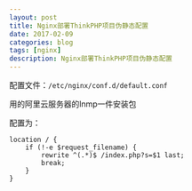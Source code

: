 ```yaml
---
layout: post
title: Nginx部署ThinkPHP项目伪静态配置
date: 2017-02-09
categories: blog
tags: [nginx]
description: Nginx部署ThinkPHP项目伪静态配置
---
```


配置文件：`/etc/nginx/conf.d/default.conf`

用的阿里云服务器的lnmp一件安装包

配置为：

	location / {
    	if (!-e $request_filename) {
        	rewrite ^(.*)$ /index.php?s=$1 last;
     		break;
    	}
	}